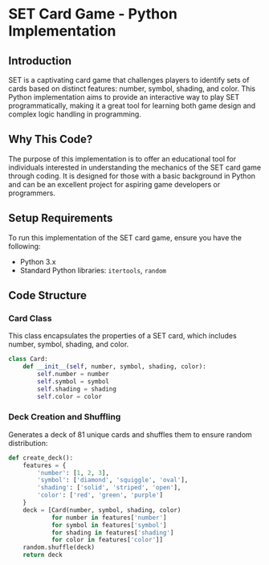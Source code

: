 # SET Card Game - Python Implementation

## Introduction
SET is a captivating card game that challenges players to identify sets of cards based on distinct features: number, symbol, shading, and color. This Python implementation aims to provide an interactive way to play SET programmatically, making it a great tool for learning both game design and complex logic handling in programming.

## Why This Code?
The purpose of this implementation is to offer an educational tool for individuals interested in understanding the mechanics of the SET card game through coding. It is designed for those with a basic background in Python and can be an excellent project for aspiring game developers or programmers.

## Setup Requirements
To run this implementation of the SET card game, ensure you have the following:
- Python 3.x
- Standard Python libraries: `itertools`, `random`


## Code Structure

### Card Class
This class encapsulates the properties of a SET card, which includes number, symbol, shading, and color.

```python
class Card:
    def __init__(self, number, symbol, shading, color):
        self.number = number
        self.symbol = symbol
        self.shading = shading
        self.color = color
```

### Deck Creation and Shuffling
Generates a deck of 81 unique cards and shuffles them to ensure random distribution:

```python
def create_deck():
    features = {
        'number': [1, 2, 3],
        'symbol': ['diamond', 'squiggle', 'oval'],
        'shading': ['solid', 'striped', 'open'],
        'color': ['red', 'green', 'purple']
    }
    deck = [Card(number, symbol, shading, color) 
            for number in features['number']
            for symbol in features['symbol']
            for shading in features['shading']
            for color in features['color']]
    random.shuffle(deck)
    return deck
